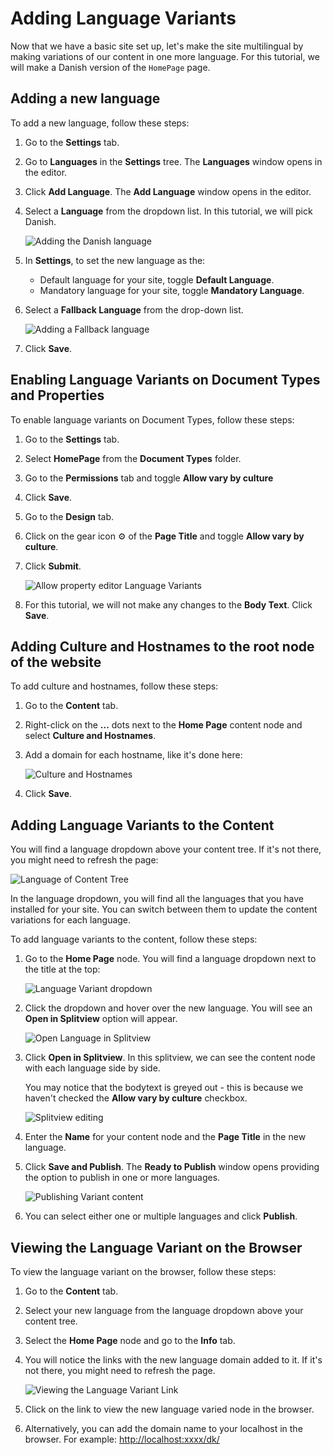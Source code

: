 # Adding Language Variants

Now that we have a basic site set up, let's make the site multilingual by making variations of our content in one more language. For this tutorial, we will make a Danish version of the `HomePage` page.

## Adding a new language

To add a new language, follow these steps:

1. Go to the **Settings** tab.
2. Go to **Languages** in the **Settings** tree. The **Languages** window opens in the editor.
3. Click **Add Language**. The **Add Language** window opens in the editor.
4.  Select a **Language** from the dropdown list. In this tutorial, we will pick Danish.

    ![Adding the Danish language](../../../../10/umbraco-cms/tutorials/creating-a-basic-website/images/adding-danish-language.png)
5. In **Settings**, to set the new language as the:
   * Default language for your site, toggle **Default Language**.
   * Mandatory language for your site, toggle **Mandatory Language**.
6.  Select a **Fallback Language** from the drop-down list.

    ![Adding a Fallback language](../../../../10/umbraco-cms/tutorials/creating-a-basic-website/images/fallback-language.png)
7. Click **Save**.

## Enabling Language Variants on Document Types and Properties

To enable language variants on Document Types, follow these steps:

1. Go to the **Settings** tab.
2. Select **HomePage** from the **Document Types** folder.
3. Go to the **Permissions** tab and toggle **Allow vary by culture**
4. Click **Save**.
5. Go to the **Design** tab.
6. Click on the gear icon ⚙ of the **Page Title** and toggle **Allow vary by culture**.
7.  Click **Submit**.

    ![Allow property editor Language Variants](../../../../10/umbraco-cms/tutorials/creating-a-basic-website/images/allow-varying-property-editor.png)
8. For this tutorial, we will not make any changes to the **Body Text**. Click **Save**.

## Adding Culture and Hostnames to the root node of the website

To add culture and hostnames, follow these steps:

1. Go to the **Content** tab.
2. Right-click on the **...** dots next to the **Home Page** content node and select **Culture and Hostnames**.
3.  Add a domain for each hostname, like it's done here:

    ![Culture and Hostnames](../../../../10/umbraco-cms/tutorials/creating-a-basic-website/images/culture-and-hostnames.png)
4. Click **Save**.

## Adding Language Variants to the Content

You will find a language dropdown above your content tree. If it's not there, you might need to refresh the page:

![Language of Content Tree](../../../../10/umbraco-cms/tutorials/creating-a-basic-website/images/language-content-tree.png)

In the language dropdown, you will find all the languages that you have installed for your site. You can switch between them to update the content variations for each language.

To add language variants to the content, follow these steps:

1.  Go to the **Home Page** node. You will find a language dropdown next to the title at the top:

    ![Language Variant dropdown](../../../../10/umbraco-cms/tutorials/creating-a-basic-website/images/language-dropdown.png)
2.  Click the dropdown and hover over the new language. You will see an **Open in Splitview** option will appear.

    ![Open Language in Splitview](../../../../10/umbraco-cms/tutorials/creating-a-basic-website/images/open-in-splitview.png)
3.  Click **Open in Splitview**. In this splitview, we can see the content node with each language side by side.

    You may notice that the bodytext is greyed out - this is because we haven't checked the **Allow vary by culture** checkbox.

    ![Splitview editing](../../../../10/umbraco-cms/tutorials/creating-a-basic-website/images/splitview-editing.png)
4. Enter the **Name** for your content node and the **Page Title** in the new language.
5.  Click **Save and Publish**. The **Ready to Publish** window opens providing the option to publish in one or more languages.

    ![Publishing Variant content](../../../../10/umbraco-cms/tutorials/creating-a-basic-website/images/publishing-variant-content.png)
6. You can select either one or multiple languages and click **Publish**.

## Viewing the Language Variant on the Browser

To view the language variant on the browser, follow these steps:

1. Go to the **Content** tab.
2. Select your new language from the language dropdown above your content tree.
3. Select the **Home Page** node and go to the **Info** tab.
4.  You will notice the links with the new language domain added to it. If it's not there, you might need to refresh the page.

    ![Viewing the Language Variant Link](../../../../10/umbraco-cms/tutorials/creating-a-basic-website/images/viewing-langvariant-browser.png)
5. Click on the link to view the new language varied node in the browser.
6. Alternatively, you can add the domain name to your localhost in the browser. For example: [http://localhost:xxxx/dk/](http:/localhost:xxxx/dk/)
